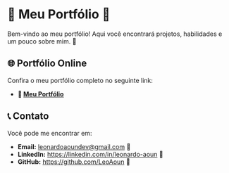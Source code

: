 # 🌟 Meu Portfólio 🌟

Bem-vindo ao meu portfólio! Aqui você encontrará projetos, habilidades e um pouco sobre mim. 🚀

## 🌐 Portfólio Online

Confira o meu portfólio completo no seguinte link:

- **🔗 <a href="https://leoaoun.github.io/Portfolio/" target="_blank">Meu Portfólio</a>**

## 📞 Contato

Você pode me encontrar em:

- **Email:** <a href="mailto:leonardoaoundev@gmail.com">leonardoaoundev@gmail.com</a> 📧
- **LinkedIn:** <a href="https://linkedin.com/in/leonardo-aoun" target="_blank">https://linkedin.com/in/leonardo-aoun</a> 💼
- **GitHub:** <a href="https://github.com/LeoAoun" target="_blank">https://github.com/LeoAoun</a> 🐙
